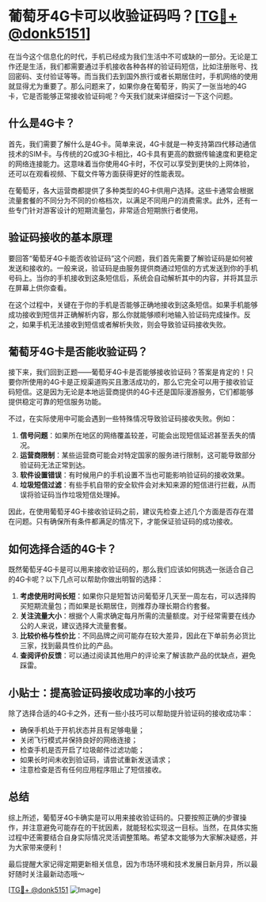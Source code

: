 # 葡萄牙4G卡可以收验证码吗？[[TG💪+ @donk5151](https://t.me/s/donk5151)]

在当今这个信息化的时代，手机已经成为我们生活中不可或缺的一部分。无论是工作还是生活，我们都需要通过手机接收各种各样的验证码短信，比如注册账号、找回密码、支付验证等等。而当我们去到国外旅行或者长期居住时，手机网络的使用就显得尤为重要了。那么问题来了，如果你身在葡萄牙，购买了一张当地的4G卡，它是否能够正常接收验证码呢？今天我们就来详细探讨一下这个问题。

## 什么是4G卡？

首先，我们需要了解什么是4G卡。简单来说，4G卡就是一种支持第四代移动通信技术的SIM卡。与传统的2G或3G卡相比，4G卡具有更高的数据传输速度和更稳定的网络连接能力。这意味着当你使用4G卡时，不仅可以享受到更快的上网体验，还可以在观看视频、下载文件等方面获得更好的性能表现。

在葡萄牙，各大运营商都提供了多种类型的4G卡供用户选择。这些卡通常会根据流量套餐的不同分为不同的价格档次，以满足不同用户的消费需求。此外，还有一些专门针对游客设计的短期流量包，非常适合短期旅行者使用。

## 验证码接收的基本原理

要回答“葡萄牙4G卡能否收验证码”这个问题，我们首先需要了解验证码是如何被发送和接收的。一般来说，验证码是由服务提供商通过短信的方式发送到你的手机号码上。当你的手机接收到这条短信后，系统会自动解析其中的内容，并将其显示在屏幕上供你查看。

在这个过程中，关键在于你的手机是否能够正确地接收到这条短信。如果手机能够成功接收到短信并正确解析内容，那么你就能够顺利地输入验证码完成操作。反之，如果手机无法接收到短信或者解析失败，则会导致验证码接收失败。

## 葡萄牙4G卡是否能收验证码？

接下来，我们回到正题——葡萄牙4G卡是否能够接收验证码？答案是肯定的！只要你所使用的4G卡是正规渠道购买且激活成功的，那么它完全可以用于接收验证码短信。这是因为无论是本地运营商提供的4G卡还是国际漫游服务，它们都能够提供稳定可靠的短信服务功能。

不过，在实际使用中可能会遇到一些特殊情况导致验证码接收失败。例如：

1. **信号问题**：如果所在地区的网络覆盖较差，可能会出现短信延迟甚至丢失的情况。
2. **运营商限制**：某些运营商可能会对特定国家的服务进行限制，这可能导致部分验证码无法正常到达。
3. **软件设置错误**：有时候用户的手机设置不当也可能影响验证码的接收效果。
4. **垃圾短信过滤**：有些手机自带的安全软件会对未知来源的短信进行拦截，从而误将验证码当作垃圾短信处理掉。

因此，在使用葡萄牙4G卡接收验证码之前，建议先检查上述几个方面是否存在潜在问题。只有确保所有条件都满足的情况下，才能保证验证码的成功接收。

## 如何选择合适的4G卡？

既然葡萄牙4G卡是可以用来接收验证码的，那么我们应该如何挑选一张适合自己的4G卡呢？以下几点可以帮助你做出明智的选择：

1. **考虑使用时间长短**：如果你只是短暂访问葡萄牙几天至一周左右，可以选择购买短期流量包；而如果是长期居住，则推荐办理长期合约套餐。
2. **关注流量大小**：根据个人需求确定每月所需的流量额度。对于经常需要在线办公的人来说，建议选择大流量套餐。
3. **比较价格与性价比**：不同品牌之间可能存在较大差异，因此在下单前务必货比三家，找到最具性价比的产品。
4. **查阅评价反馈**：可以通过阅读其他用户的评论来了解该款产品的优缺点，避免踩雷。

## 小贴士：提高验证码接收成功率的小技巧

除了选择合适的4G卡之外，还有一些小技巧可以帮助提升验证码的接收成功率：

- 确保手机处于开机状态并且有足够电量；
- 关闭飞行模式并保持良好的网络连接；
- 检查手机是否开启了垃圾邮件过滤功能；
- 如果长时间未收到验证码，请尝试重新发送请求；
- 注意检查是否有任何应用程序阻止了短信接收。

## 总结

综上所述，葡萄牙4G卡确实是可以用来接收验证码的。只要按照正确的步骤操作，并注意避免可能存在的干扰因素，就能轻松实现这一目标。当然，在具体实施过程中还需要结合自身实际情况灵活调整策略。希望本文能够为大家解决疑惑，并为大家带来便利！

最后提醒大家记得定期更新相关信息，因为市场环境和技术发展日新月异，所以最好随时关注最新动态哦～

[[TG💪+ @donk5151](https://t.me/s/donk5151) ![Image](https://i.postimg.cc/rwNCRYN7/Snipaste-2025-04-30-17-27-05.png)]